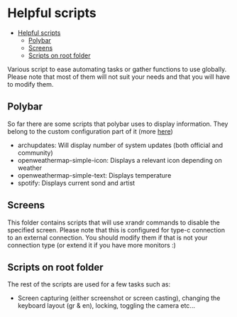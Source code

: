 # Helpful scripts
<!-- TOC -->

- [Helpful scripts](#helpful-scripts)
  - [Polybar](#polybar)
  - [Screens](#screens)
  - [Scripts on root folder](#scripts-on-root-folder)

<!-- /TOC -->
Various script to ease automating tasks or gather functions to use globally. Please note that most of them will not suit your needs and that you will have to modify them.

## Polybar

So far there are some scripts that polybar uses to display information. They belong to the custom configuration part of it (more [here](https://github.com/jaagr/polybar/wiki/Module:-script))

* archupdates: Will display number of system updates (both official and community)
* openweathermap-simple-icon: Displays a relevant icon depending on weather
* openweathermap-simple-text: Displays temperature
* spotify: Displays current sond and artist

## Screens

This folder contains scripts that will use xrandr commands to disable the specified screen. Please note that this is configured for type-c connection to an external connection. You should modify them if that is not your connection type (or extend it if you have more monitors :)

## Scripts on root folder

The rest of the scripts are used for a few tasks such as:

* Screen capturing (either screenshot or screen casting), changing the keyboard layout (gr & en), locking, toggling the camera etc...